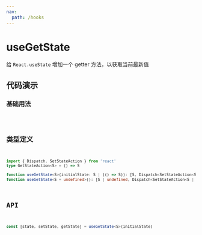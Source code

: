 ```yaml
---
nav:
  path: /hooks
---
```


# useGetState

给 `React.useState` 增加一个 getter 方法，以获取当前最新值

## 代码演示

### 基础用法

<code hideActions='["CSB"]' src="./demo/demo.tsx" />

## 类型定义

```typescript
import { Dispatch, SetStateAction } from 'react'
type GetStateAction<S> = () => S

function useGetState<S>(initialState: S | (() => S)): [S, Dispatch<SetStateAction<S>>, GetStateAction<S>]
function useGetState<S = undefined>(): [S | undefined, Dispatch<SetStateAction<S | undefined>, GetStateAction<S | undefined>]
```

## API

```typescript
const [state, setState, getState] = useGetState<S>(initialState)
```
